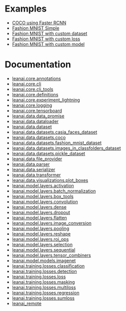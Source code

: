 
# Examples

* [COCO using Faster RCNN
](examples/coco_faster_rcnn.md)
* [Fashion MNIST Simple
](examples/mnist_simple.md)
* [Fashion MNIST with custom dataset
](examples/mnist_custom_dataset.md)
* [Fashion MNIST with custom loss
](examples/mnist_custom_loss.md)
* [Fashion MNIST with custom model
](examples/mnist_custom_model.md)


# Documentation

* [leanai.core.annotations
](leanai/core/annotations.md)
* [leanai.core.cli
](leanai/core/cli.md)
* [leanai.core.cli_tools
](leanai/core/cli_tools.md)
* [leanai.core.definitions
](leanai/core/definitions.md)
* [leanai.core.experiment_lightning
](leanai/core/experiment.md)
* [leanai.core.logging
](leanai/core/logging.md)
* [leanai.core.tensorboard
](leanai/core/tensorboard.md)
* [leanai.data.data_promise
](leanai/data/data_promise.md)
* [leanai.data.dataloader
](leanai/data/dataloader.md)
* [leanai.data.dataset
](leanai/data/dataset.md)
* [leanai.data.datasets.casia_faces_dataset
](leanai/data/datasets/casia_faces_dataset.md)
* [leanai.data.datasets.coco
](leanai/data/datasets/coco_dataset.md)
* [leanai.data.datasets.fashion_mnist_dataset
](leanai/data/datasets/fashion_mnist_dataset.md)
* [leanai.data.datasets.images_in_classfolders_dataset
](leanai/data/datasets/images_in_classfolders_dataset.md)
* [leanai.data.datasets.pickle_dataset
](leanai/data/datasets/pickled_dataset.md)
* [leanai.data.file_provider
](leanai/data/file_provider.md)
* [leanai.data.parser
](leanai/data/parser.md)
* [leanai.data.serializer
](leanai/data/serializer.md)
* [leanai.data.transformer
](leanai/data/transformer.md)
* [leanai.data.visualizations.plot_boxes
](leanai/data/visualizations/plot_boxes.md)
* [leanai.model.layers.activation
](leanai/model/layers/activation.md)
* [leanai.model.layers.batch_normalization
](leanai/model/layers/batch_normalization.md)
* [leanai.model.layers.box_tools
](leanai/model/layers/detection.md)
* [leanai.model.layers.convolution
](leanai/model/layers/convolution.md)
* [leanai.model.layers.dense
](leanai/model/layers/dense.md)
* [leanai.model.layers.dropout
](leanai/model/layers/dropout.md)
* [leanai.model.layers.flatten
](leanai/model/layers/flatten.md)
* [leanai.model.layers.image_conversion
](leanai/model/layers/image_conversion.md)
* [leanai.model.layers.pooling
](leanai/model/layers/pooling.md)
* [leanai.model.layers.reshape
](leanai/model/layers/reshape.md)
* [leanai.model.layers.roi_ops
](leanai/model/layers/roi_ops.md)
* [leanai.model.layers.selection
](leanai/model/layers/selection.md)
* [leanai.model.layers.sequential
](leanai/model/layers/sequential.md)
* [leanai.model.layers.tensor_combiners
](leanai/model/layers/tensor_combiners.md)
* [leanai.model.models.imagenet
](leanai/model/models/imagenet.md)
* [leanai.training.losses.classification
](leanai/training/losses/classification.md)
* [leanai.training.losses.detection
](leanai/training/losses/detection.md)
* [leanai.training.losses.loss
](leanai/training/losses/loss.md)
* [leanai.training.losses.masking
](leanai/training/losses/masking.md)
* [leanai.training.losses.multiloss
](leanai/training/losses/multiloss.md)
* [leanai.training.losses.regression
](leanai/training/losses/regression.md)
* [leanai.training.losses.sumloss
](leanai/training/losses/sumloss.md)
* [leanai_remote
](leanai/core/cli_remote.md)


